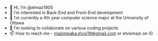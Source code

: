 - 👋 Hi, I’m @elmaz1905
- 👀 I’m interested in Back-End and Front-End development
- 🌱 I’m currently a 4th year computer science major at the University of Ottawa 
- 💞️ I’m looking to collaborate on various coding projects
- 📫 How to reach me - mazimpaka.elvis19@gmail.com or elvismazi on IG

<!---
elmaz1905/elmaz1905 is a ✨ special ✨ repository because its `README.md` (this file) appears on your GitHub profile.
You can click the Preview link to take a look at your changes.
--->

